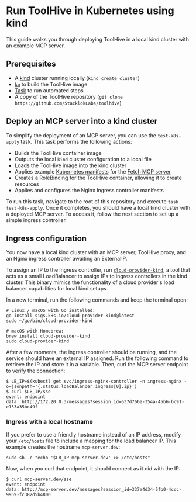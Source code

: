 # Run ToolHive in Kubernetes using kind

This guide walks you through deploying ToolHive in a local kind cluster with an
example MCP server.

## Prerequisites

- A [kind](https://kind.sigs.k8s.io/) cluster running locally
  (`kind create cluster`)
- [`ko`](https://ko.build/install/) to build the ToolHive image
- [Task](https://taskfile.dev/installation/) to run automated steps
- A copy of the ToolHive repository
  (`git clone https://github.com/StacklokLabs/toolhive`)

## Deploy an MCP server into a kind cluster

To simplify the deployment of an MCP server, you can use the `test-k8s-apply`
task. This task performs the following actions:

- Builds the ToolHive container image
- Outputs the local `kind` cluster configuration to a local file
- Loads the ToolHive image into the kind cluster
- Applies example [Kubernetes manifests](../deploy/k8s/thv.yaml) for the
  [Fetch MCP server](https://github.com/modelcontextprotocol/servers/tree/main/src/fetch)
- Creates a RoleBinding for the ToolHive container, allowing it to create
  resources
- Applies and configures the Nginx Ingress controller manifests

To run this task, navigate to the root of this repository and execute
`task test-k8s-apply`. Once it completes, you should have a local kind cluster
with a deployed MCP server. To access it, follow the next section to set up a
simple ingress controller.

## Ingress configuration

You now have a local kind cluster with an MCP server, ToolHive proxy, and an
Nginx ingress controller awaiting an ExternalIP.

To assign an IP to the ingress controller, run
[`cloud-provider-kind`](https://github.com/kubernetes-sigs/cloud-provider-kind),
a tool that acts as a small LoadBalancer to assign IPs to ingress controllers in
the kind cluster. This binary mimics the functionality of a cloud provider's
load balancer capabilities for local kind setups.

In a new terminal, run the following commands and keep the terminal open:

```shell
# Linux / macOS with Go installed:
go install sigs.k8s.io/cloud-provider-kind@latest
sudo ~/go/bin/cloud-provider-kind

# macOS with Homebrew:
brew install cloud-provider-kind
sudo cloud-provider-kind
```

After a few moments, the ingress controller should be running, and the service
should have an external IP assigned. Run the following command to retrieve the
IP and store it in a variable. Then, curl the MCP server endpoint to verify the
connection:

```shell
$ LB_IP=$(kubectl get svc/ingress-nginx-controller -n ingress-nginx -o=jsonpath='{.status.loadBalancer.ingress[0].ip}')
$ curl $LB_IP/sse
event: endpoint
data: http://172.20.0.3/messages?session_id=637d766e-354a-45b6-bc91-e153a35bc49f
```

### Ingress with a local hostname

If you prefer to use a friendly hostname instead of an IP address, modify your
`/etc/hosts` file to include a mapping for the load balancer IP. This example
creates the hostname `mcp-server.dev`:

```shell
sudo sh -c "echo '$LB_IP mcp-server.dev' >> /etc/hosts"
```

Now, when you curl that endpoint, it should connect as it did with the IP:

```shell
$ curl mcp-server.dev/sse
event: endpoint
data: http://mcp-server.dev/messages?session_id=337e4d34-5fb0-4ccc-9959-fc382d5b4800
```
